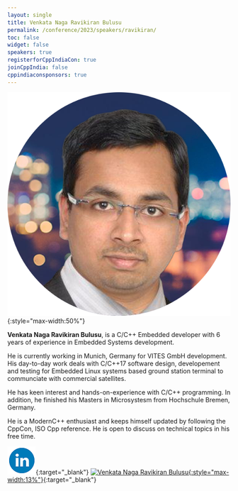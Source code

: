 ```yaml
---
layout: single
title: Venkata Naga Ravikiran Bulusu
permalink: /conference/2023/speakers/ravikiran/
toc: false
widget: false
speakers: true
registerforCppIndiaCon: true
joinCppIndia: false
cppindiaconsponsors: true
---
```

![Venkata Naga Ravikiran Bulusu](/conference/2023/graphics/speakers/ravikiran.png "Venkata Naga Ravikiran Bulusu"){:style="max-width:50%"}

**Venkata Naga Ravikiran Bulusu**, is a C/C++ Embedded developer with 6 years of experience in Embedded Systems development. 
 
He is currently working in Munich, Germany for VITES GmbH development. 
His day-to-day work deals with C/C++17 software design, developement and testing for Embedded Linux systems based ground station terminal to communciate with commercial satellites. 
 
He has keen interest and hands-on-experience with C/C++ programming. In addition, he finished his Masters in Microsystesm from Hochschule Bremen, Germany. 
 
He is a ModernC++ enthusiast and keeps himself updated by following the CppCon, ISO Cpp reference. He is open to discuss on technical topics in his free time. 
 

[![Venkata Naga Ravikiran Bulusu](/assets/images/linkedin.png "Venkata Naga Ravikiran Bulusu")](https://www.linkedin.com/in/venkata-naga-ravikiran-b-0b479b25/ ){:target="_blank"}
[![Venkata Naga Ravikiran Bulusu](https://github.githubassets.com/images/modules/logos_page/GitHub-Mark.png "Venkata Naga Ravikiran Bulusu"){:style="max-width:13%"}](https://github.com/ravikiranbvn ){:target="_blank"}
<pre>











































</pre>